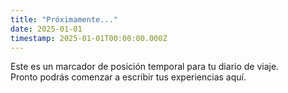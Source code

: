 ```yaml
---
title: "Próximamente..."
date: 2025-01-01
timestamp: 2025-01-01T00:00:00.000Z
---
```


Este es un marcador de posición temporal para tu diario de viaje.  
Pronto podrás comenzar a escribir tus experiencias aquí.
